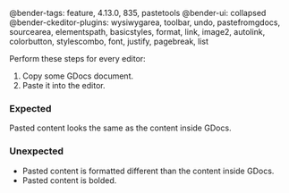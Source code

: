 @bender-tags: feature, 4.13.0, 835, pastetools
@bender-ui: collapsed
@bender-ckeditor-plugins: wysiwygarea, toolbar, undo, pastefromgdocs, sourcearea, elementspath, basicstyles, format, link, image2, autolink, colorbutton, stylescombo, font, justify, pagebreak, list

Perform these steps for every editor:

1. Copy some GDocs document.
2. Paste it into the editor.

### Expected

Pasted content looks the same as the content inside GDocs.

### Unexpected

* Pasted content is formatted different than the content inside GDocs.
* Pasted content is bolded.
